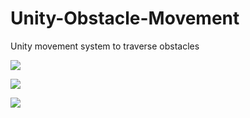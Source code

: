# Unity-Obstacle-Movement
Unity movement system to traverse obstacles

![](images/movement1.gif)

![](images/movement3.gif)

![](images/movement2.gif)
